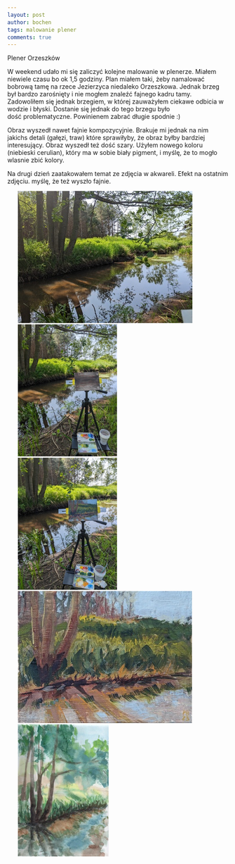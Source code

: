 ```yaml
---
layout: post
author: bochen
tags: malowanie plener
comments: true
---
```

Plener Orzeszków

W weekend udało mi się zaliczyć kolejne  malowanie w plenerze. Miałem niewiele czasu bo ok 1,5 godziny. Plan miałem taki, żeby namalować bobrową tamę na rzece Jezierzyca niedaleko Orzeszkowa. Jednak brzeg był bardzo zarośnięty i nie mogłem znaleźć fajnego kadru tamy. Zadowoliłem się jednak brzegiem, w której zauważyłem ciekawe odbicia w wodzie i błyski. 
Dostanie się jednak do tego brzegu było dość problematyczne. Powinienem zabrać długie spodnie :) 

Obraz wyszedł nawet fajnie kompozycyjnie. Brakuje mi jednak na nim jakichs detali (gałęzi, traw) które sprawiłyby, że obraz byłby bardziej interesujący. Obraz wyszedł też dość szary. Użyłem nowego koloru (niebieski cerulian), który ma w sobie biały pigment, i myślę, że to mogło wlasnie zbić kolory.

Na drugi dzień zaatakowałem temat ze zdjęcia w akwareli. Efekt na ostatnim zdjęciu. myślę, że też wyszło fajnie. 

<ul id="media" class="clearfix justified-gallery">
<div
            class="albumList"
            data-sub-html=""
            data-download-url="../assets/images/orzeszkow/large_000.jpg"
            data-src="../assets/images/orzeszkow/large_000.jpg"
            data-exthumbimage="../assets/images/orzeszkow/thumb_000.jpg"
            >
            <a href="../assets/images/orzeszkow/large_000.jpg">
            <img src="../assets/images/orzeszkow/small_000.jpg" height="300" />
            </a>
            </div>
<div
            class="albumList"
            data-sub-html=""
            data-download-url="../assets/images/orzeszkow/large_001.jpg"
            data-src="../assets/images/orzeszkow/large_001.jpg"
            data-exthumbimage="../assets/images/orzeszkow/thumb_001.jpg"
            >
            <a href="../assets/images/orzeszkow/large_001.jpg">
            <img src="../assets/images/orzeszkow/small_001.jpg" height="300" />
            </a>
            </div>
<div
            class="albumList"
            data-sub-html=""
            data-download-url="../assets/images/orzeszkow/large_002.jpg"
            data-src="../assets/images/orzeszkow/large_002.jpg"
            data-exthumbimage="../assets/images/orzeszkow/thumb_002.jpg"
            >
            <a href="../assets/images/orzeszkow/large_002.jpg">
            <img src="../assets/images/orzeszkow/small_002.jpg" height="300" />
            </a>
            </div>
<div
            class="albumList"
            data-sub-html=""
            data-download-url="../assets/images/orzeszkow/large_003.jpg"
            data-src="../assets/images/orzeszkow/large_003.jpg"
            data-exthumbimage="../assets/images/orzeszkow/thumb_003.jpg"
            >
            <a href="../assets/images/orzeszkow/large_003.jpg">
            <img src="../assets/images/orzeszkow/small_003.jpg" height="300" />
            </a>
            </div>
<div
            class="albumList"
            data-sub-html=""
            data-download-url="../assets/images/orzeszkow/large_004.jpg"
            data-src="../assets/images/orzeszkow/large_004.jpg"
            data-exthumbimage="../assets/images/orzeszkow/thumb_004.jpg"
            >
            <a href="../assets/images/orzeszkow/large_004.jpg">
            <img src="../assets/images/orzeszkow/small_004.jpg" height="300" />
            </a>
            </div>
</ul>